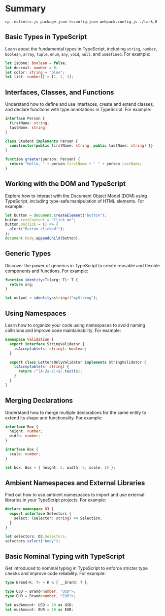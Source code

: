 # Summary

`cp .eslintrc.js package.json tsconfig.json webpack.config.js ./task_0    `

## Basic Types in TypeScript

Learn about the fundamental types in TypeScript, including `string`, `number`, `boolean`, `array`, `tuple`, `enum`, `any`, `void`, `null`, and `undefined`. For example:

```typescript
let isDone: boolean = false;
let decimal: number = 6;
let color: string = "blue";
let list: number[] = [1, 2, 3];
```

## Interfaces, Classes, and Functions

Understand how to define and use interfaces, create and extend classes, and declare functions with type annotations in TypeScript. For example:

```typescript
interface Person {
  firstName: string;
  lastName: string;
}

class Student implements Person {
  constructor(public firstName: string, public lastName: string) {}
}

function greeter(person: Person) {
  return "Hello, " + person.firstName + " " + person.lastName;
}
```

## Working with the DOM and TypeScript

Explore how to interact with the Document Object Model (DOM) using TypeScript, including type-safe manipulation of HTML elements. For example:

```typescript
let button = document.createElement("button");
button.textContent = "Click me";
button.onclick = () => {
  alert("Button clicked!");
};
document.body.appendChild(button);
```

## Generic Types

Discover the power of generics in TypeScript to create reusable and flexible components and functions. For example:

```typescript
function identity<T>(arg: T): T {
  return arg;
}

let output = identity<string>("myString");
```

## Using Namespaces

Learn how to organize your code using namespaces to avoid naming collisions and improve code maintainability. For example:

```typescript
namespace Validation {
  export interface StringValidator {
    isAcceptable(s: string): boolean;
  }

  export class LettersOnlyValidator implements StringValidator {
    isAcceptable(s: string) {
      return /^[A-Za-z]+$/.test(s);
    }
  }
}
```

## Merging Declarations

Understand how to merge multiple declarations for the same entity to extend its shape and functionality. For example:

```typescript
interface Box {
  height: number;
  width: number;
}

interface Box {
  scale: number;
}

let box: Box = { height: 5, width: 6, scale: 10 };
```

## Ambient Namespaces and External Libraries

Find out how to use ambient namespaces to import and use external libraries in your TypeScript projects. For example:

```typescript
declare namespace D3 {
  export interface Selectors {
    select: (selector: string) => Selection;
  }
}

let selectors: D3.Selectors;
selectors.select("body");
```

## Basic Nominal Typing with TypeScript

Get introduced to nominal typing in TypeScript to enforce stricter type checks and improve code reliability. For example:

```typescript
type Brand<K, T> = K & { __brand: T };

type USD = Brand<number, "USD">;
type EUR = Brand<number, "EUR">;

let usdAmount: USD = 10 as USD;
let eurAmount: EUR = 10 as EUR;
```
